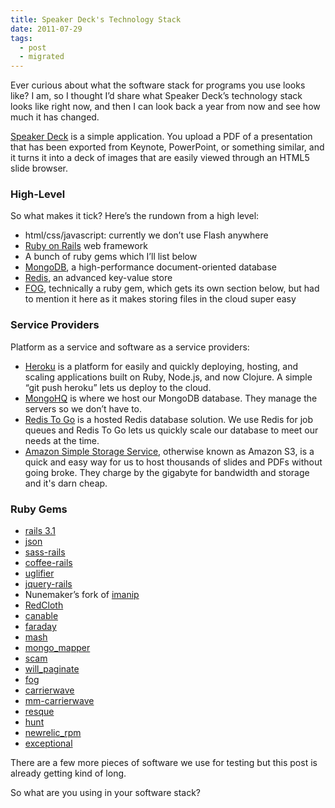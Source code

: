 ```yaml
---
title: Speaker Deck's Technology Stack
date: 2011-07-29
tags:
  - post
  - migrated
---
```


Ever curious about what the software stack for programs you use looks like? I am, so I thought I’d share what Speaker Deck’s technology stack looks like right now, and then I can look back a year from now and see how much it has changed.

[Speaker Deck](http://speakerdeck.com) is a simple application. You upload a PDF of a presentation that has been exported from Keynote, PowerPoint, or something similar, and it turns it into a deck of images that are easily viewed through an HTML5 slide browser.

### High-Level

So what makes it tick? Here’s the rundown from a high level:

- html/css/javascript: currently we don’t use Flash anywhere
- [Ruby on Rails](http://www.rubyonrails.org) web framework
- A bunch of ruby gems which I’ll list below
- [MongoDB](http://mongodb.org), a high-performance document-oriented database
- [Redis](http://redis.io/), an advanced key-value store
- [FOG](http://fog.io), technically a ruby gem, which gets its own section below, but had to mention it here as it makes storing files in the cloud super easy

### Service Providers

Platform as a service and software as a service providers:

- [Heroku](http://heroku.com) is a platform for easily and quickly deploying, hosting, and scaling applications built on Ruby, Node.js, and now Clojure. A simple “git push heroku” lets us deploy to the cloud.
- [MongoHQ](http://mongohq.com) is where we host our MongoDB database. They manage the servers so we don’t have to.
- [Redis To Go](http://redistogo.com/) is a hosted Redis database solution. We use Redis for job queues and Redis To Go lets us quickly scale our database to meet our needs at the time.
- [Amazon Simple Storage Service](http://aws.amazon.com/s3/), otherwise known as Amazon S3, is a quick and easy way for us to host thousands of slides and PDFs without going broke. They charge by the gigabyte for bandwidth and storage and it's darn cheap.

### Ruby Gems

- [rails 3.1](https://github.com/rails/rails/tree/3-1-stable)
- [json](http://flori.github.com/json/)
- [sass-rails](https://github.com/rails/sass-rails)
- [coffee-rails](https://github.com/rails/coffee-rails)
- [uglifier](https://github.com/lautis/uglifier)
- [jquery-rails](https://github.com/rails/jquery-rails)
- Nunemaker’s fork of [imanip](https://github.com/jnunemaker/imanip)
- [RedCloth](https://github.com/jgarber/redcloth)
- [canable](https://github.com/jnunemaker/canable)
- [faraday](https://github.com/technoweenie/faraday)
- [mash](https://github.com/mbleigh/mash)
- [mongo_mapper](https://github.com/jnunemaker/mongomapper)
- [scam](https://github.com/jnunemaker/scam)
- [will_paginate](https://github.com/mislav/will_paginate)
- [fog](http://fog.io)
- [carrierwave](https://github.com/jnicklas/carrierwave)
- [mm-carrierwave](https://github.com/80beans/mm-carrierwave)
- [resque](https://github.com/defunkt/resque)
- [hunt](https://github.com/jnunemaker/hunt)
- [newrelic_rpm](http://rubygems.org/gems/newrelic_rpm)
- [exceptional](http://rubygems.org/gems/exceptional)

There are a few more pieces of software we use for testing but this post is already getting kind of long.

So what are you using in your software stack?
